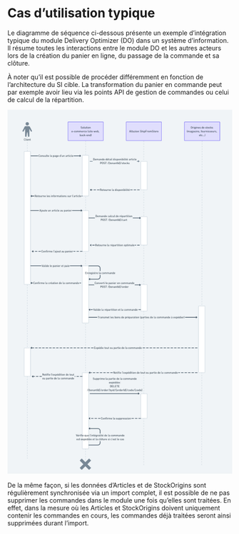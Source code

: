 # Cas d’utilisation typique
Le diagramme de séquence ci-dessous présente un exemple d’intégration typique du module Delivery Optimizer (DO) dans un système d’information. Il résume toutes les interactions entre le module DO et les autres acteurs lors de la création du panier en ligne, du passage de la commande et sa clôture.

À noter qu’il est possible de procéder différemment en fonction de l’architecture du SI cible. La transformation du panier en commande peut par exemple avoir lieu via les points API de gestion de commandes ou celui de calcul de la répartition.

![Diagramme de séquence cas d'utilisation module SFS](img/DiagrammeSequenceSFS.png)

De la même façon, si les données d’Articles et de StockOrigins sont régulièrement synchronisée via un import complet, il est possible de ne pas supprimer les commandes dans le module une fois qu’elles sont traitées. En effet, dans la mesure où les Articles et StockOrigins doivent uniquement contenir les commandes en cours, les commandes déjà traitées seront ainsi supprimées durant l’import.